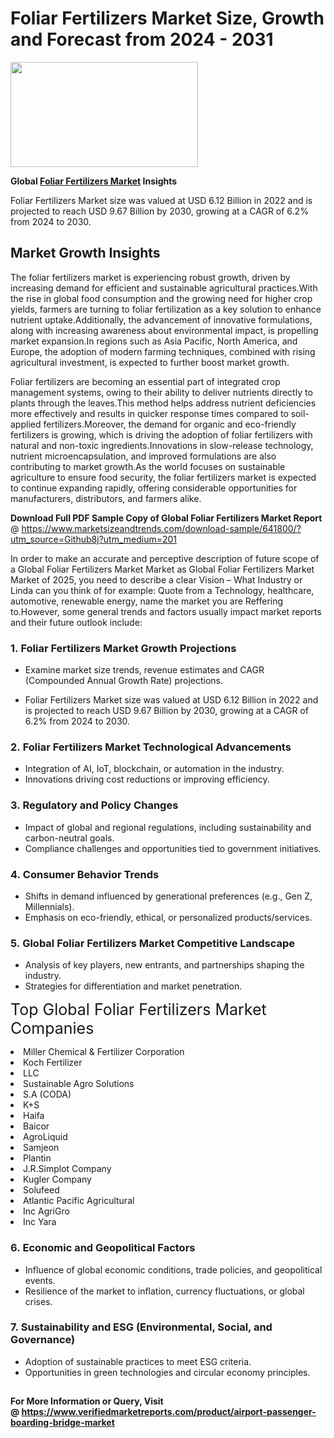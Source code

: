 <H1>Foliar Fertilizers Market Size, Growth and Forecast from 2024 - 2031</H1><img class="aligncenter size-medium wp-image-584254" src="https://thirdeyenews.in/wp-content/uploads/2024/09/Global-Market-Research-300x168.jpeg" alt="" width="300" height="168" /><p><strong>Global&nbsp;<a href="https://www.marketsizeandtrends.com/download-sample/641800/?utm_source=Github8j?utm_medium=201">Foliar Fertilizers Market</a> Insights</strong></p><p>Foliar Fertilizers Market size was valued at USD 6.12 Billion in 2022 and is projected to reach USD 9.67 Billion by 2030, growing at a CAGR of 6.2% from 2024 to 2030.</p><p><h2>Market Growth Insights</h2> <p>The foliar fertilizers market is experiencing robust growth, driven by increasing demand for efficient and sustainable agricultural practices.With the rise in global food consumption and the growing need for higher crop yields, farmers are turning to foliar fertilization as a key solution to enhance nutrient uptake.Additionally, the advancement of innovative formulations, along with increasing awareness about environmental impact, is propelling market expansion.In regions such as Asia Pacific, North America, and Europe, the adoption of modern farming techniques, combined with rising agricultural investment, is expected to further boost market growth.</p> <p>Foliar fertilizers are becoming an essential part of integrated crop management systems, owing to their ability to deliver nutrients directly to plants through the leaves.This method helps address nutrient deficiencies more effectively and results in quicker response times compared to soil-applied fertilizers.Moreover, the demand for organic and eco-friendly fertilizers is growing, which is driving the adoption of foliar fertilizers with natural and non-toxic ingredients.Innovations in slow-release technology, nutrient microencapsulation, and improved formulations are also contributing to market growth.As the world focuses on sustainable agriculture to ensure food security, the foliar fertilizers market is expected to continue expanding rapidly, offering considerable opportunities for manufacturers, distributors, and farmers alike.<p><span class=""><strong>Download Full PDF Sample Copy of Global Foliar Fertilizers Market Report</strong> @ <a href="https://www.marketsizeandtrends.com/download-sample/641800/?utm_source=Github8j?utm_medium=201" target="_blank">https://www.marketsizeandtrends.com/download-sample/641800/?utm_source=Github8j?utm_medium=201</a></span></p><p>In order to make an accurate and perceptive description of future scope of a Global&nbsp;Foliar Fertilizers Market Market as Global&nbsp;Foliar Fertilizers Market Market of 2025, you need to describe a clear Vision &ndash; What Industry or Linda can you think of for example: Quote from a Technology, healthcare, automotive, renewable energy, name the market you are Reffering to.However, some general trends and factors usually impact market reports and their future outlook include:</p><h3>1.&nbsp;<strong>Foliar Fertilizers Market Growth Projections</strong></h3><ul><li>Examine market size trends, revenue estimates and CAGR (Compounded Annual Growth Rate) projections.</li><li><p>Foliar Fertilizers Market size was valued at USD 6.12 Billion in 2022 and is projected to reach USD 9.67 Billion by 2030, growing at a CAGR of 6.2% from 2024 to 2030.</p></li></ul><h3>2.&nbsp;<strong>Foliar Fertilizers Market Technological Advancements</strong></h3><ul><li>Integration of AI, IoT, blockchain, or automation in the industry.</li><li>Innovations driving cost reductions or improving efficiency.</li></ul><h3>3.&nbsp;<strong>Regulatory and Policy Changes</strong></h3><ul><li>Impact of global and regional regulations, including sustainability and carbon-neutral goals.</li><li>Compliance challenges and opportunities tied to government initiatives.</li></ul><h3>4.&nbsp;<strong>Consumer Behavior Trends</strong></h3><ul><li>Shifts in demand influenced by generational preferences (e.g., Gen Z, Millennials).</li><li>Emphasis on eco-friendly, ethical, or personalized products/services.</li></ul><h3>5.&nbsp;<strong>Global Foliar Fertilizers Market Competitive Landscape</strong></h3><ul><li>Analysis of key players, new entrants, and partnerships shaping the industry.</li><li>Strategies for differentiation and market penetration.</li></ul><p data-pm-slice="1 1 []"><span style="color: inherit; font-family: inherit; font-size: 25px;">Top Global Foliar Fertilizers Market Companies</span></p><div class="" data-test-id=""><p><li>Miller Chemical & Fertilizer Corporation</li><li> Koch Fertilizer</li><li> LLC</li><li> Sustainable Agro Solutions</li><li> S.A (CODA)</li><li> K+S</li><li> Haifa</li><li> Baicor</li><li> AgroLiquid</li><li> Samjeon</li><li> Plantin</li><li> J.R.Simplot Company</li><li> Kugler Company</li><li> Solufeed</li><li> Atlantic Pacific Agricultural</li><li> Inc AgriGro</li><li> Inc Yara</li></p></div><h3>6.&nbsp;<strong>Economic and Geopolitical Factors</strong></h3><ul><li>Influence of global economic conditions, trade policies, and geopolitical events.</li><li>Resilience of the market to inflation, currency fluctuations, or global crises.</li></ul><h3>7.&nbsp;<strong>Sustainability and ESG (Environmental, Social, and Governance)</strong></h3><ul><li>Adoption of sustainable practices to meet ESG criteria.</li><li>Opportunities in green technologies and circular economy principles.</li></ul><h2><strong style="font-size: 14px;">For More Information or Query, Visit @&nbsp;</strong><a style="background-color: #ffffff; font-size: 14px;" href="https://www.marketsizeandtrends.com/report/foliar-fertilizers-market/" target="_blank">https://www.verifiedmarketreports.com/product/airport-passenger-boarding-bridge-market</a></h2>